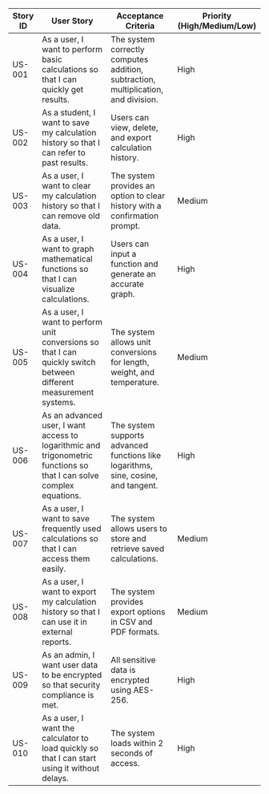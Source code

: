 | **Story ID** | **User Story** | **Acceptance Criteria** | **Priority (High/Medium/Low)** |
|-------------|--------------|----------------------|----------------------|
| US-001 | As a user, I want to perform basic calculations so that I can quickly get results. | The system correctly computes addition, subtraction, multiplication, and division. | High |
| US-002 | As a student, I want to save my calculation history so that I can refer to past results. | Users can view, delete, and export calculation history. | High |
| US-003 | As a user, I want to clear my calculation history so that I can remove old data. | The system provides an option to clear history with a confirmation prompt. | Medium |
| US-004 | As a user, I want to graph mathematical functions so that I can visualize calculations. | Users can input a function and generate an accurate graph. | High |
| US-005 | As a user, I want to perform unit conversions so that I can quickly switch between different measurement systems. | The system allows unit conversions for length, weight, and temperature. | Medium |
| US-006 | As an advanced user, I want access to logarithmic and trigonometric functions so that I can solve complex equations. | The system supports advanced functions like logarithms, sine, cosine, and tangent. | High |
| US-007 | As a user, I want to save frequently used calculations so that I can access them easily. | The system allows users to store and retrieve saved calculations. | Medium |
| US-008 | As a user, I want to export my calculation history so that I can use it in external reports. | The system provides export options in CSV and PDF formats. | Medium |
| US-009 | As an admin, I want user data to be encrypted so that security compliance is met. | All sensitive data is encrypted using AES-256. | High |
| US-010 | As a user, I want the calculator to load quickly so that I can start using it without delays. | The system loads within 2 seconds of access. | High |
